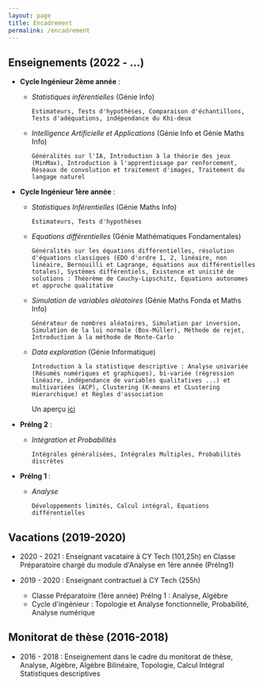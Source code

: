 ```yaml
---
layout: page
title: Encadrement
permalink: /encadrement
---
```


## Enseignements (2022 - ...)
- **Cycle Ingénieur 2ème année** : 
  - *Statistiques inférentielles* (Génie Info)  
    ```
    Estimateurs, Tests d'hypothèses, Comparaison d'échantillons, Tests d'adéquations, indépendance du Khi-deux
    ```
  - *Intelligence Artificielle et Applications* (Génie Info et Génie Maths Info)
    ```
    Généralités sur l'IA, Introduction à la théorie des jeux (MinMax), Introduction à l'apprentissage par renforcement, Réseaux de convolution et traitement d'images, Traitement du langage naturel
    ```

- **Cycle Ingénieur 1ère année** : 
  - *Statistiques Inférentielles* (Génie Maths Info)
    ```
    Estimateurs, Tests d'hypothèses
    ```
  - *Equations différentielles* (Génie Mathématiques Fondamentales)
    ```
    Généralités sur les équations différentielles, résolution d'équations classiques (EDO d'ordre 1, 2, linéaire, non linéaire, Bernouilli et Lagrange, équations aux différentielles totales), Systèmes différentiels, Existence et unicité de solutions : Théorème de Cauchy-Lipschitz, Equations autonomes et approche qualitative 
    ```
  - *Simulation de variables aléatoires* (Génie Maths Fonda et Maths Info)
    ```
    Générateur de nombres aléatoires, Simulation par inversion, Simulation de la loi normale (Box-Müller), Méthode de rejet, Introduction à la méthode de Monte-Carlo
    ```
  - *Data exploration* (Génie Informatique)
    ```
    Introduction à la statistique descriptive : Analyse univariée (Résumés numériques et graphiques), bi-variée (régression linéaire, indépendance de variables qualitatives ...) et multivariées (ACP), Clustering (K-means et CLustering Hierarchique) et Règles d'association
    ```
    Un aperçu [ici](https://github.com/jordypalafox/Data-exploration/tree/main)
    
- **PréIng 2** : 
  - *Intégration et Probabilités*
    ```
    Intégrales généralisées, Intégrales Multiples, Probabilités discrètes
    ```
- **PréIng 1** : 
  - *Analyse*
    ```
    Développements limités, Calcul intégral, Equations différentielles
    ```

## Vacations (2019-2020)
- 2020 - 2021 : Enseignant vacataire à CY Tech (101,25h) en Classe Préparatoire chargé du module d'Analyse en 1ère année (PréIng1)

- 2019 - 2020 : Enseignant contractuel à CY Tech (255h)  
  - Classe Préparatoire (1ère année) PréIng 1 : Analyse, Algèbre  
  - Cycle d'ingénieur : Topologie et Analyse fonctionnelle, Probabilité, Analyse numérique


## Monitorat de thèse (2016-2018)

- 2016 - 2018 : Enseignement dans le cadre du monitorat de thèse, Analyse, Algèbre, Algèbre Bilinéaire, Topologie, Calcul Intégral Statistiques descriptives

